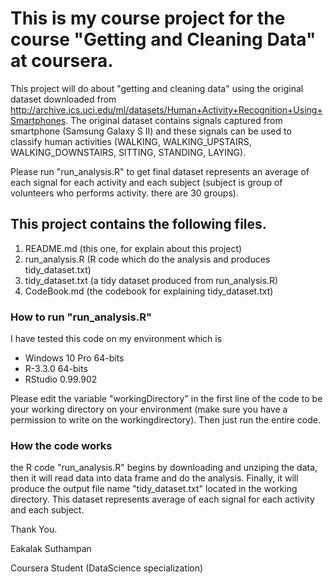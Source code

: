 # This is my course project for the course "Getting and Cleaning Data" at coursera.

This project will do about "getting and cleaning data" using the original dataset downloaded from http://archive.ics.uci.edu/ml/datasets/Human+Activity+Recognition+Using+Smartphones. The original dataset contains signals captured from smartphone (Samsung Galaxy S II) and these signals can be used to classify human activities (WALKING, WALKING_UPSTAIRS, WALKING_DOWNSTAIRS, SITTING, STANDING, LAYING). 

Please run "run_analysis.R" to get final dataset represents an average of each signal for each activity and each subject (subject is group of volunteers who performs activity. there are 30 groups).

## This project contains the following files.
1. README.md (this one, for explain about this project)
2. run_analysis.R (R code which do the analysis and produces tidy_dataset.txt)
3. tidy_dataset.txt (a tidy dataset produced from run_analysis.R)
4. CodeBook.md (the codebook for explaining tidy_dataset.txt)

### How to run "run_analysis.R"

I have tested this code on my environment which is  
  * Windows 10 Pro 64-bits
  * R-3.3.0 64-bits
  * RStudio 0.99.902

Please edit the variable "workingDirectory" in the first line of the code to be your working directory on your environment (make sure you have a permission to write on the workingdirectory).
Then just run the entire code. 

### How the code works
the R code "run_analysis.R" begins by downloading and unziping the data, then it will read data into data frame and do the analysis. Finally, it will produce the output file name "tidy_dataset.txt" located in the working directory. This dataset represents average of each signal for each activity and each subject.

Thank You.

Eakalak Suthampan

Coursera Student (DataScience specialization)
